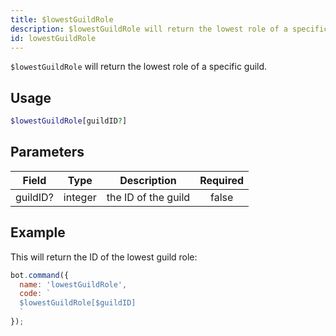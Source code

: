 ```yaml
---
title: $lowestGuildRole 
description: $lowestGuildRole will return the lowest role of a specific guild.
id: lowestGuildRole
---
```


`$lowestGuildRole` will return the lowest role of a specific guild.

## Usage

```php
$lowestGuildRole[guildID?]
```

## Parameters 


| Field    | Type    | Description         | Required |
| -------- | ------- | ------------------- |:--------:|
| guildID? | integer | the ID of the guild |    false    |


## Example

This will return the ID of the lowest guild role:

```javascript
bot.command({
  name: 'lowestGuildRole',
  code: `
  $lowestGuildRole[$guildID]
  `
});
```
